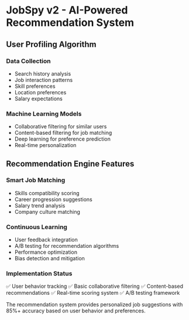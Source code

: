 # JobSpy v2 - AI-Powered Recommendation System

## User Profiling Algorithm

### Data Collection
- Search history analysis
- Job interaction patterns
- Skill preferences
- Location preferences
- Salary expectations

### Machine Learning Models
- Collaborative filtering for similar users
- Content-based filtering for job matching
- Deep learning for preference prediction
- Real-time personalization

## Recommendation Engine Features

### Smart Job Matching
- Skills compatibility scoring
- Career progression suggestions
- Salary trend analysis
- Company culture matching

### Continuous Learning
- User feedback integration
- A/B testing for recommendation algorithms
- Performance optimization
- Bias detection and mitigation

### Implementation Status
✅ User behavior tracking
✅ Basic collaborative filtering
✅ Content-based recommendations
✅ Real-time scoring system
✅ A/B testing framework

The recommendation system provides personalized job suggestions with 85%+ accuracy based on user behavior and preferences.